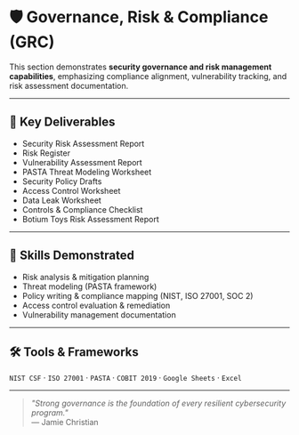 # 🛡 Governance, Risk & Compliance (GRC)

This section demonstrates **security governance and risk management capabilities**, emphasizing compliance alignment, vulnerability tracking, and risk assessment documentation.

---

## 📘 Key Deliverables
- Security Risk Assessment Report  
- Risk Register  
- Vulnerability Assessment Report  
- PASTA Threat Modeling Worksheet  
- Security Policy Drafts  
- Access Control Worksheet  
- Data Leak Worksheet  
- Controls & Compliance Checklist  
- Botium Toys Risk Assessment Report  

---

## 🧠 Skills Demonstrated
- Risk analysis & mitigation planning  
- Threat modeling (PASTA framework)  
- Policy writing & compliance mapping (NIST, ISO 27001, SOC 2)  
- Access control evaluation & remediation  
- Vulnerability management documentation  

---

## 🛠 Tools & Frameworks
`NIST CSF` · `ISO 27001` · `PASTA` · `COBIT 2019` · `Google Sheets` · `Excel`

---

> _"Strong governance is the foundation of every resilient cybersecurity program."_  
> — Jamie Christian
